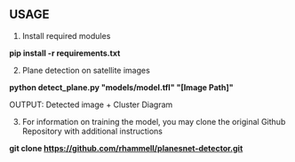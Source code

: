 ## USAGE

1. Install required modules

**pip install -r requirements.txt**

2. Plane detection on satellite images

**python detect_plane.py "models/model.tfl" "[Image Path]"**

OUTPUT: Detected image + Cluster Diagram 

3. For information on training the model, you may clone the original Github Repository with additional instructions

**git clone https://github.com/rhammell/planesnet-detector.git**



